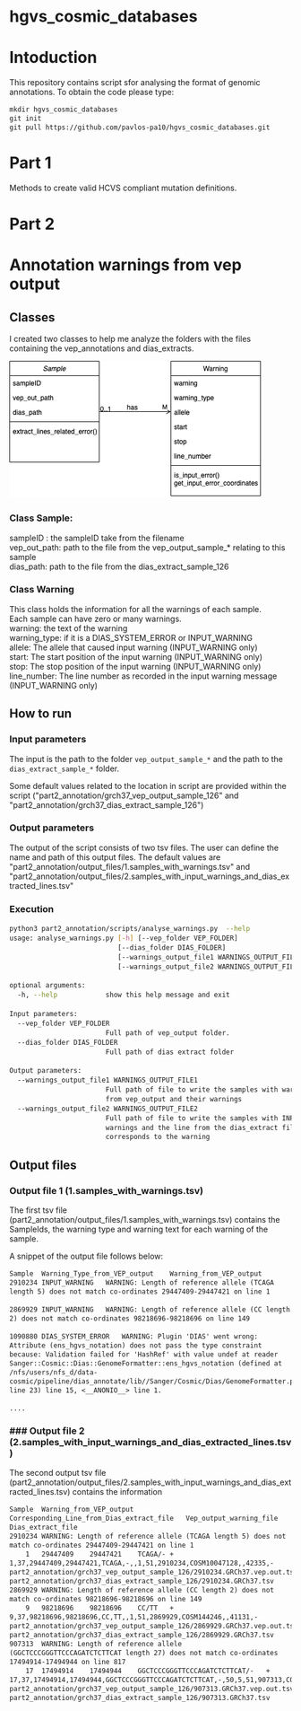 # hgvs_cosmic_databases
# Intoduction
This repository contains script sfor analysing the format of genomic annotations.
To obtain the code please type:
```
mkdir hgvs_cosmic_databases
git init
git pull https://github.com/pavlos-pa10/hgvs_cosmic_databases.git
``` 

# Part 1
Methods to create valid HCVS compliant mutation definitions.

# Part 2
# Annotation warnings from vep output
## Classes
I created two classes to help me analyze the folders with the files containing the vep_annotations and dias_extracts. 

![alt text](https://github.com/pavlos-pa10/hgvs_cosmic_databases/blob/main/part2_annotation/img/classes_cosmic_annotation.png?raw=true)
### Class Sample: 
sampleID : the sampleID take from the filename \
vep_out_path: path to the file from the vep_output_sample_* relating to this sample \
dias_path: path to the file from the dias_extract_sample_126 

### Class Warning
This class holds the information for all the warnings of each sample. \
Each sample can have zero or many warnings. \
warning: the text of the warning \
warning_type: if it is a DIAS_SYSTEM_ERROR or INPUT_WARNING \
allele: The allele that caused input warning (INPUT_WARNING only) \
start: The start position of the input warning (INPUT_WARNING only) \
stop: The stop position of the input warning (INPUT_WARNING only) \
line_number: The line number as recorded in the input warning message (INPUT_WARNING only)

## How to run 
### Input parameters 
The input is the path to the folder `vep_output_sample_*` and 
the path to the `dias_extract_sample_*` folder. 

Some default values related to the location in script are provided within the script ("part2_annotation/grch37_vep_output_sample_126" and "part2_annotation/grch37_dias_extract_sample_126") 
### Output parameters
The output of the script consists of two tsv files. 
The user can define the name and path of this output files. 
The default values are "part2_annotation/output_files/1.samples_with_warnings.tsv" and "part2_annotation/output_files/2.samples_with_input_warnings_and_dias_extracted_lines.tsv"
### Execution
```bash
python3 part2_annotation/scripts/analyse_warnings.py  --help
usage: analyse_warnings.py [-h] [--vep_folder VEP_FOLDER]
                           [--dias_folder DIAS_FOLDER]
                           [--warnings_output_file1 WARNINGS_OUTPUT_FILE1]
                           [--warnings_output_file2 WARNINGS_OUTPUT_FILE2]

optional arguments:
  -h, --help            show this help message and exit

Input parameters:
  --vep_folder VEP_FOLDER
                        Full path of vep_output folder.
  --dias_folder DIAS_FOLDER
                        Full path of dias extract folder

Output parameters:
  --warnings_output_file1 WARNINGS_OUTPUT_FILE1
                        Full path of file to write the samples with warnings
                        from vep_output and their warnings
  --warnings_output_file2 WARNINGS_OUTPUT_FILE2
                        Full path of file to write the samples with INPUT_type
                        warnings and the line from the dias_extract files that
                        corresponds to the warning

```

## Output files
### Output file 1 (1.samples_with_warnings.tsv)
The first tsv file (part2_annotation/output_files/1.samples_with_warnings.tsv)
contains the SampleIds, the warning type and warning text for each warning of the sample.

A snippet of the output file follows below:

```csv
Sample	Warning_Type_from_VEP_output	Warning_from_VEP_output
2910234	INPUT_WARNING	WARNING: Length of reference allele (TCAGA length 5) does not match co-ordinates 29447409-29447421 on line 1

2869929	INPUT_WARNING	WARNING: Length of reference allele (CC length 2) does not match co-ordinates 98218696-98218696 on line 149

1090880	DIAS_SYSTEM_ERROR	WARNING: Plugin 'DIAS' went wrong: Attribute (ens_hgvs_notation) does not pass the type constraint because: Validation failed for 'HashRef' with value undef at reader Sanger::Cosmic::Dias::GenomeFormatter::ens_hgvs_notation (defined at /nfs/users/nfs_d/data-cosmic/pipeline/dias_annotate/lib//Sanger/Cosmic/Dias/GenomeFormatter.pm line 23) line 15, <__ANONIO__> line 1.

....
```

### ### Output file 2 (2.samples_with_input_warnings_and_dias_extracted_lines.tsv)

The second output tsv file (part2_annotation/output_files/2.samples_with_input_warnings_and_dias_extracted_lines.tsv) contains the information 


```tsv
Sample	Warning_from_VEP_output	Corresponding_Line_from_Dias_extract_file	Vep_output_warning_file	Dias_extract_file
2910234	WARNING: Length of reference allele (TCAGA length 5) does not match co-ordinates 29447409-29447421 on line 1
	1	29447409	29447421	TCAGA/-	+	1,37,29447409,29447421,TCAGA,-,,1,51,2910234,COSM10047128,,42335,-	part2_annotation/grch37_vep_output_sample_126/2910234.GRCh37.vep.out.tsv_warnings.txt	part2_annotation/grch37_dias_extract_sample_126/2910234.GRCh37.tsv
2869929	WARNING: Length of reference allele (CC length 2) does not match co-ordinates 98218696-98218696 on line 149
	9	98218696	98218696	CC/TT	+	9,37,98218696,98218696,CC,TT,,1,51,2869929,COSM144246,,41131,-	part2_annotation/grch37_vep_output_sample_126/2869929.GRCh37.vep.out.tsv_warnings.txt	part2_annotation/grch37_dias_extract_sample_126/2869929.GRCh37.tsv
907313	WARNING: Length of reference allele (GGCTCCCGGGTTCCCAGATCTCTTCAT length 27) does not match co-ordinates 17494914-17494944 on line 817
	17	17494914	17494944	GGCTCCCGGGTTCCCAGATCTCTTCAT/-	+	17,37,17494914,17494944,GGCTCCCGGGTTCCCAGATCTCTTCAT,-,50,5,51,907313,COSM2740158,619,,-	part2_annotation/grch37_vep_output_sample_126/907313.GRCh37.vep.out.tsv_warnings.txt	part2_annotation/grch37_dias_extract_sample_126/907313.GRCh37.tsv

```